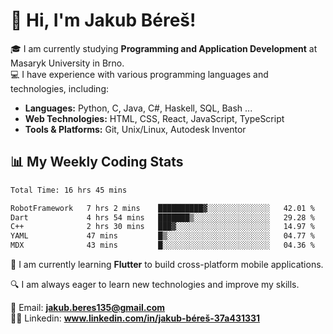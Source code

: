 # 👋 Hi, I'm Jakub Béreš!

🎓 I am currently studying **Programming and Application Development** at Masaryk University in Brno.  
💻 I have experience with various programming languages and technologies, including:  
   - **Languages:** Python, C, Java, C#, Haskell, SQL, Bash ...  
   - **Web Technologies:** HTML, CSS, React, JavaScript, TypeScript  
   - **Tools & Platforms:** Git, Unix/Linux, Autodesk Inventor

## 📊 My Weekly Coding Stats
<!--START_SECTION:waka-->

```txt
Total Time: 16 hrs 45 mins

RobotFramework   7 hrs 2 mins    ██████████▓░░░░░░░░░░░░░░   42.01 %
Dart             4 hrs 54 mins   ███████▒░░░░░░░░░░░░░░░░░   29.28 %
C++              2 hrs 30 mins   ███▓░░░░░░░░░░░░░░░░░░░░░   14.97 %
YAML             47 mins         █▒░░░░░░░░░░░░░░░░░░░░░░░   04.77 %
MDX              43 mins         █░░░░░░░░░░░░░░░░░░░░░░░░   04.36 %
```

<!--END_SECTION:waka-->

🚀 I am currently learning **Flutter** to build cross-platform mobile applications.  

🔍 I am always eager to learn new technologies and improve my skills.  

📩 Email:        **jakub.beres135@gmail.com**  
🧑‍💻 Linkedin:     **www.linkedin.com/in/jakub-béreš-37a431331**


